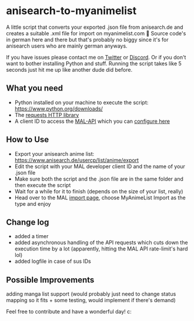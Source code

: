 
# anisearch-to-myanimelist

A little script that converts your exported .json file from anisearch.de and creates a suitable .xml file for import on myanimelist.com 🎌
Source code's in german here and there but that's probably no biggy since it's for anisearch users who are mainly german anyways.

If you have issues please contact me on [Twitter](https://twitter.com/voidedmile) or [Discord](https://discord.com/users/104627481767604224).
Or if you don't want to bother installing Python and stuff. Running the script takes like 5 seconds just hit me up like another dude did before.




## What you need

- Python installed on your machine to execute the script: https://www.python.org/downloads/
- The [requests HTTP library](https://pypi.org/project/requests/)
- A client ID to access the [MAL-API](https://myanimelist.net/clubs.php?cid=13727) which you can [configure here](https://myanimelist.net/apiconfig)


## How to Use

- Export your anisearch anime list: https://www.anisearch.de/usercp/list/anime/export
- Edit the script with your MAL developer client ID and the name of your .json file
- Make sure both the script and the .json file are in the same folder and then execute the script
- Wait for a while for it to finish (depends on the size of your list, really)
- Head over to the MAL [import page](https://myanimelist.net/import.php), choose MyAnimeList Import as the type and enjoy


## Change log

- added a timer
- added asynchronous handling of the API requests which cuts down the execution time by a lot (apparently, hitting the MAL API rate-limit's hard lol)
- added logfile in case of sus IDs


## Possible Improvements

adding manga list support (would probably just need to change status mapping so it fits + some testing, would implement if there's demand)


Feel free to contribute and have a wonderful day! c:
